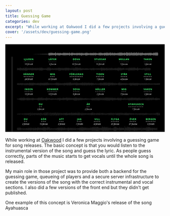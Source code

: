 ```yaml
---
layout: post
title: Guessing Game
categories: dev
excerpt: "While working at Oakwood I did a few projects involving a guessing game for song releases. The basic concept is that you would listen to the instrumental version of the song and guess the lyric."
cover: '/assets/dev/guessing-game.png'
---
```


![](/assets/dev/guessing-game.png)

While working at [Oakwood](http://oakwood.se/) I did a few projects involving a guessing game for song releases. The basic concept is that you would listen to the instrumental version of the song and guess the lyric. As people guess correctly, parts of the music starts to get vocals until the whole song is released.

My main role in those project was to provide both a backend for the guessing game, queueing of players and a secure server infrastructure to create the versions of the song with the correct instrumental and vocal sections. I also did a few versions of the front end but they didn't get published.

One example of this concept is Veronica Maggio's release of the song Ayahuasca

